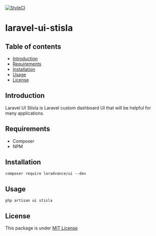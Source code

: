 [![StyleCI](https://github.styleci.io/repos/261896649/shield?branch=master)](https://github.styleci.io/repos/261896649)

# laravel-ui-stisla

## Table of contents

- [Introduction](#introduction)
- [Requirements](#requirements)
- [Installation](#installation)
- [Usage](#usage)
- [License](#license)

## Introduction
Laravel UI Stisla is Laravel custom dashboard UI that will be helpful for many applications.

## Requirements
 - Composer
 - NPM

## Installation
```
composer require laradvance/ui --dev
```

## Usage
```
php artisan ui stisla
```

## License
This package is under [MIT License](LICENSE.md)
